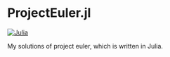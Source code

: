 # ProjectEuler.jl
[![Julia](https://img.shields.io/badge/Julia-1.1.0-purple.svg)](https://github.com/JuliaLang/julia/releases/tag/v1.1.0)

My solutions of project euler, which is written in Julia.
